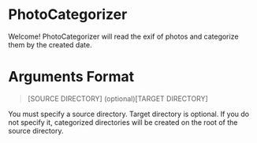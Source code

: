 # PhotoCategorizer
Welcome! PhotoCategorizer will read the exif of photos and categorize them by the created date.
# Arguments Format
> \[SOURCE DIRECTORY\] \(optional\)\[TARGET DIRECTORY\]

You must specify a source directory. Target directory is optional. If you do not specify it, categorized directories will be created on the root of the source directory.